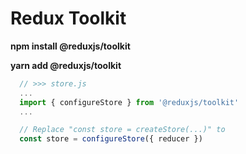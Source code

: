 # Redux Toolkit

**npm install @reduxjs/toolkit**

**yarn add @reduxjs/toolkit**

```jsx
  // >>> store.js
  ...
  import { configureStore } from '@reduxjs/toolkit'
  ...

  // Replace "const store = createStore(...)" to
  const store = configureStore({ reducer })
```
